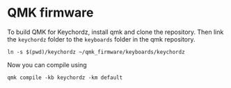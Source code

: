 # QMK firmware
To build QMK for Keychordz, install qmk and clone the repository.
Then link the `keychordz` folder to the `keyboards` folder in the qmk repository.
```
ln -s $(pwd)/keychordz ~/qmk_firmware/keyboards/keychordz
```

Now you can compile using 
```
qmk compile -kb keychordz -km default
```